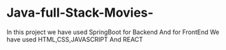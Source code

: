 # Java-full-Stack-Movies-

In this project we have used SpringBoot for Backend 
And for FrontEnd We have used HTML,CSS,JAVASCRIPT And REACT 
